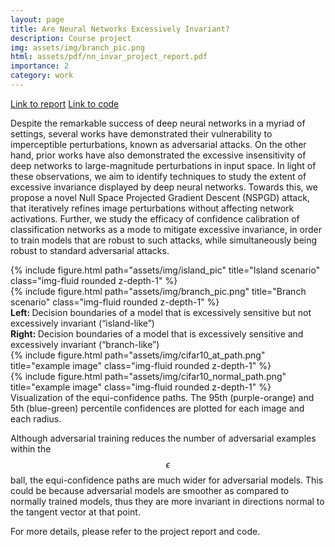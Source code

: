```yaml
---
layout: page
title: Are Neural Networks Excessively Invariant?
description: Course project
img: assets/img/branch_pic.png
html: assets/pdf/nn_invar_project_report.pdf
importance: 2
category: work
---
```


<a href="assets/pdf/nn_invar_project_report.pdf" class="btn btn-sm z-depth-1" role="button">Link to report</a>  <a href="https://github.com/SriramB-98/null-invar" class="btn btn-sm z-depth-1" role="button">Link to code</a>

Despite the remarkable success of deep neural networks in a myriad of settings, several works have demonstrated their vulnerability to imperceptible perturbations, known as adversarial attacks. On the other hand, prior works have also demonstrated the excessive insensitivity of deep networks to large-magnitude perturbations in input space. In light of these observations, we aim
to identify techniques to study the extent of excessive invariance displayed by deep neural networks.
Towards this, we propose a novel Null Space Projected Gradient Descent (NSPGD) attack, that
iteratively refines image perturbations without affecting network activations. Further, we study the
efficacy of confidence calibration of classification networks as a mode to mitigate excessive invariance, in order to train models that are robust to such attacks, while simultaneously being robust to standard adversarial attacks.




<div class="row">
    <div class="col-sm mt-3 mt-md-0">
        {% include figure.html path="assets/img/island_pic" title="Island scenario" class="img-fluid rounded z-depth-1" %}
    </div>
     <div class="col-sm mt-3 mt-md-0">
        {% include figure.html path="assets/img/branch_pic.png" title="Branch scenario" class="img-fluid rounded z-depth-1" %}
    </div>
</div>
<div class="caption">
    <b>Left: </b> Decision boundaries of a model that is excessively sensitive but not excessively invariant (“island-like”) <br /> 
    <b>Right: </b> Decision boundaries of a model that is excessively sensitive and excessively invariant (“branch-like”)
</div>


<div class="row">
    <div class="col-sm mt-3 mt-md-0">
        {% include figure.html path="assets/img/cifar10_at_path.png" title="example image" class="img-fluid rounded z-depth-1" %}
    </div>
    <div class="col-sm mt-3 mt-md-0">
        {% include figure.html path="assets/img/cifar10_normal_path.png" title="example image" class="img-fluid rounded z-depth-1" %}
    </div>
</div>

<div class="caption">
    Visualization of the equi-confidence paths. The 95th (purple-orange) and 5th (blue-green) percentile confidences are plotted for each image and each radius.
</div>

Although adversarial training reduces the number of adversarial examples within the $$\epsilon$$ ball, the equi-confidence paths are much wider for adversarial models. This could be because adversarial models are smoother as compared to normally trained models, thus they are more invariant in directions normal to the tangent vector at that point.

For more details, please refer to the project report and code.